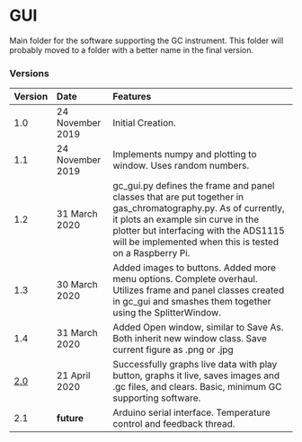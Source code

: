 # GUI
Main folder for the software supporting the GC instrument.
This folder will probably moved to a folder with a better name in the final version.

### Versions
|Version     | Date | Features |
|:-----------|:--------|:--------|
| 1.0 | 24 November 2019 | Initial Creation. |
| 1.1 | 24 November 2019 | Implements numpy and plotting to window. Uses random numbers. |
| 1.2 | 31 March 2020 | gc_gui.py defines the frame and panel classes that are put together in gas_chromatography.py. As of currently, it plots an example sin curve in the plotter but interfacing with the ADS1115 will be implemented when this is tested on a Raspberry Pi. |
| 1.3 | 30 March 2020 | Added images to buttons. Added more menu options. Complete overhaul. Utilizes frame and panel classes created in gc_gui and smashes them together using the SplitterWindow. |
| 1.4 | 31 March 2020 | Added Open window, similar to Save As. Both inherit new window class. Save current figure as .png or .jpg |
| [2.0](https://github.com/cgreen18/Gas-Chromatography/tree/master/GUI/2.0_version_stable) | 21 April 2020 | Successfully graphs live data with play button, graphs it live, saves images and .gc files, and clears. Basic, minimum GC supporting software. |
| 2.1 | __future__ | Arduino serial interface. Temperature control and feedback thread. |
